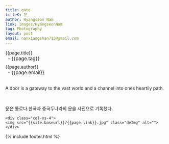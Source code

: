 ```yaml
---
title: gate
titleK: 문
author: Hyangseon Nam
link: images/HyangseonNam
tag: Photography
layout: post
email: nanxiangshan713@gmail.com
---	
```


<div class="container">

<div class="deDep">
{{page.title}}<br>
<p style="font-size:15px; margin:0px; padding:0px 0px 0px 8px; margin:0px 0px 8px 0px;">- {{page.tag}}</p>
{{page.author}}<br>
<p style="font-size:15px; margin:0px; padding:0px 0px 0px 8px;">- {{page.email}}</p>
</div>

<br>

<div class="det lato">


A door is a gateway to the vast world and a channel into ones heartily path.



</div>

<br>

<div class="noto">

문은 통로다.한국과 중국두나라의 문을 사진으로 기록했다.


</div>

<div class="row" class="imgcolor">
	
	<div class="col-xs-4">
	<img src="{{site.baseurl}}/{{page.link}}.jpg" class="deImg" alt=""></div>
	
</div>

	

</div> 

{% include footer.html %}
